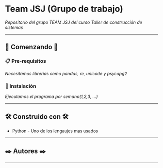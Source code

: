 # Team JSJ (Grupo de trabajo)

_Repositorio del grupo TEAM JSJ del curso Taller de construcción de sistemas_

---
## 🚀 Comenzando 🚀

### 📋 Pre-requisitos 

_Necesitamos librerias como pandas, re, unicode y psycopg2_


### 🔧 Instalación 

_Ejecutamos el programa por semana(1,2,3, ...)_


---
## 🛠️ Construido con 🛠️

* [Python](https://docs.python.org/3/) - Uno de los lengaujes mas usados


---
## ✒️ Autores ✒️





---